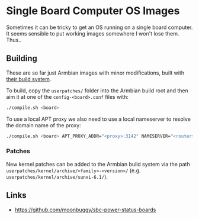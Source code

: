 # Single Board Computer OS Images
Sometimes it can be tricky to get an OS running on a single board computer. It
seems sensible to put working images somewhere I won't lose them. Thus..

## Building
These are so far just Armbian images with minor modifications, built with
[their build system](https://github.com/armbian/build).

To build, copy the `userpatches/` folder into the Armbian build root and then
aim it at one of the `config-<board>.conf` files with:

```sh
./compile.sh <board>
```

To use a local APT proxy we also need to use a local nameserver to resolve the
domain name of the proxy:

```sh
./compile.sh <board> APT_PROXY_ADDR="<proxy>:3142" NAMESERVER="<router>"
```

### Patches
New kernel patches can be added to the Armbian build system via the path
`userpatches/kernel/archive/<family>-<version>/` (e.g.
`userpatches/kernel/archive/sunxi-6.1/`).

## Links
*   <https://github.com/moonbuggy/sbc-power-status-boards>
